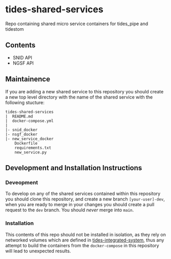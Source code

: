 # tides-shared-services

Repo containing shared micro service containers for tides_pipe and tidestom

## Contents

- SNID API
- NGSF API

## Maintainence
If you are adding a new shared service to this repository you should create a new top level directory with the name of the shared service with the following stucture:
```
tides-shared-services
|  README.md
|  docker-compose.yml
|
|- snid_docker
|- nsgf_docker
|- new_service_docker
    Dockerfile
    requirements.txt
    new_service.py
```

## Development and Installation Instructions
### Deveopment
To develop on any of the shared services contained within this repository you should clone this repository, and create a new branch ```[your-user]-dev```, when you are ready to merge in your changes you should create a pull request to the ```dev``` branch. You should _never_ merge into ```main```.

### Installation
This contents of this repo should not be installed in isolation, as they rely on networked volumes which are defined in [tides-integrated-system](https://github.com/TiDES-4MOST/tides-integrated-system/tree/main), thus any attempt to build the containers from the ```docker-compose``` in this repository will lead to unexpected results.
